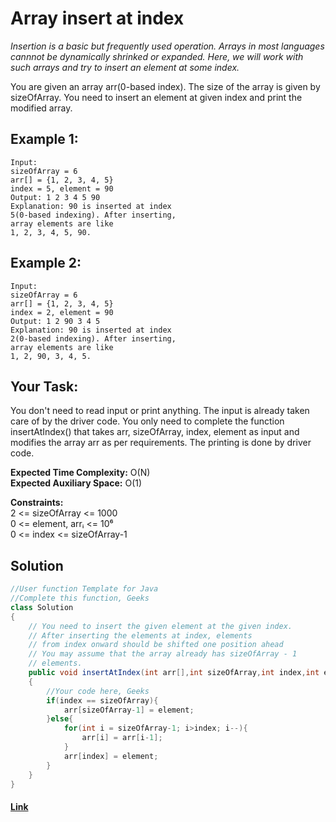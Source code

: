 
# Array insert at index
_Insertion is a basic but frequently used operation. Arrays in most languages cannnot be dynamically shrinked or expanded. Here, we will work with such arrays and try to insert an element at some index._

You are given an array arr(0-based index). The size of the array is given by sizeOfArray. You need to insert an element at given index and print the modified array.

## Example 1:

```
Input:
sizeOfArray = 6
arr[] = {1, 2, 3, 4, 5}
index = 5, element = 90
Output: 1 2 3 4 5 90
Explanation: 90 is inserted at index
5(0-based indexing). After inserting,
array elements are like
1, 2, 3, 4, 5, 90.
```

## Example 2:

```
Input:
sizeOfArray = 6
arr[] = {1, 2, 3, 4, 5}
index = 2, element = 90
Output: 1 2 90 3 4 5
Explanation: 90 is inserted at index 
2(0-based indexing). After inserting,
array elements are like 
1, 2, 90, 3, 4, 5.
```

## Your Task:
You don't need to read input or print anything. The input is already taken care of by the driver code. You only need to complete the function insertAtIndex() that takes arr, sizeOfArray, index, element as input and modifies the array arr as per requirements. The printing is done by driver code.

**Expected Time Complexity:** O(N)  
**Expected Auxiliary Space:** O(1)

**Constraints:**  
2 <= sizeOfArray <= 1000  
0 <= element, arrᵢ <= 10⁶  
0 <= index <= sizeOfArray-1

## Solution


```java
//User function Template for Java
//Complete this function, Geeks
class Solution
{
    // You need to insert the given element at the given index. 
    // After inserting the elements at index, elements
    // from index onward should be shifted one position ahead
    // You may assume that the array already has sizeOfArray - 1
    // elements.
    public void insertAtIndex(int arr[],int sizeOfArray,int index,int element)
    {
        //Your code here, Geeks
        if(index == sizeOfArray){
            arr[sizeOfArray-1] = element;
        }else{
            for(int i = sizeOfArray-1; i>index; i--){
                arr[i] = arr[i-1];
            }
            arr[index] = element;
        }
    }
}
```

#### [Link](https://practice.geeksforgeeks.org/problems/array-insert-at-index/1/?track=DSASP-Arrays&batchId=154)